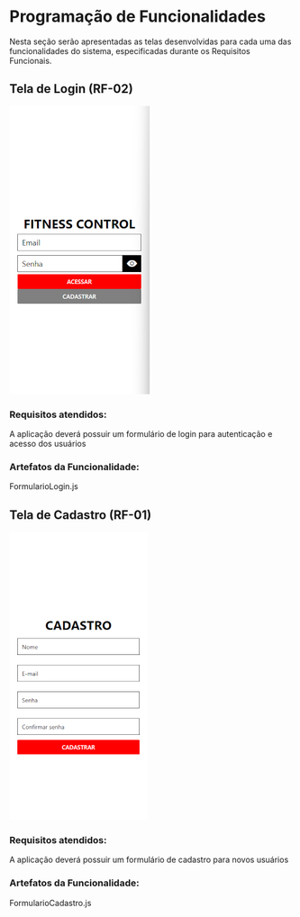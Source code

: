# Programação de Funcionalidades

Nesta seção serão apresentadas as telas desenvolvidas para cada uma das funcionalidades do sistema, especificadas durante os Requisitos Funcionais.

## Tela de Login (RF-02)

![tela de login](./img/telaLogin.png)

### Requisitos atendidos:
A aplicação deverá possuir um formulário de login para autenticação e acesso dos usuários

### Artefatos da Funcionalidade:
FormularioLogin.js


## Tela de Cadastro (RF-01)

![tela de login](./img/telaCadastro.png)

### Requisitos atendidos:
A aplicação deverá possuir um formulário de cadastro para novos usuários

### Artefatos da Funcionalidade:
FormularioCadastro.js



